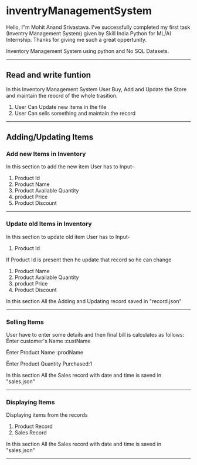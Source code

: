 # inventryManagementSystem
Hello, I"m Mohit Anand Srivastava. I've successfully completed my first task (Inventry Management System) given by Skill India Python for ML/AI Internship. Thanks for giving me such a great oppertunity.

Inventory Management System using python and No SQL Datasets.
*************************************************************

## Read and write funtion
In this Inventory Management System User Buy, Add and Update the Store and maintain the reocrd of the whole trasition.
1. User Can Update new items in the file
2. User Can sells something and maintain the record

*********************************************************************************************************************************

## Adding/Updating Items
### Add new Items in Inventory
In this section to add the new item User has to Input-
1. Product Id
2. Product Name
3. Product Available Quantity
4. product Price
5. Product Discount 

******************************************************

### Update old Items in Inventory
In this section to update old item User has to Input-
1. Product Id

If Product Id is present then he update that record so he can change
1. Product Name
2. Product Available Quantity
3. product Price
4. Product Discount 

In this section All the Adding and Updating record saved in "record.json"
*********************************************************************************************************************************


### Selling Items
User have to enter some details and then final bill is calculates as follows:
Ënter customer's Name :custName

Ënter Product Name :prodName

Ënter Product Quantity Purchased:1

In this section All the Sales record with date and time is saved in "sales.json"

*********************************************************************************************************************************


### Displaying Items

Displaying items from the records
1. Product Record
2. Sales Record

In this section All the Sales record with date and time is saved in "sales.json"

*********************************************************************************************************************************
